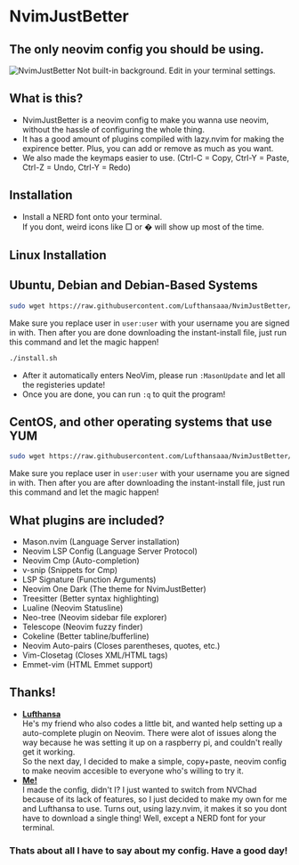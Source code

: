 # NvimJustBetter

## The only neovim config you should be using.

![NvimJustBetter](https://cdn.discordapp.com/attachments/1052738340887212092/1090064909070504026/image.png)
Not built-in background. Edit in your terminal settings.

## What is this?
* NvimJustBetter is a neovim config to make you wanna use neovim, without the hassle of configuring the whole thing.
* It has a good amount of plugins compiled with lazy.nvim for making the expirence better. Plus, you can add or remove as much as you want.
* We also made the keymaps easier to use. (Ctrl-C = Copy, Ctrl-Y = Paste, Ctrl-Z = Undo, Ctrl-Y = Redo)

## Installation
* Install a NERD font onto your terminal.<br>If you dont, weird icons like □ or � will show up most of the time.
## Linux Installation
## Ubuntu, Debian and Debian-Based Systems
```bash
sudo wget https://raw.githubusercontent.com/Lufthansaaa/NvimJustBetter/main/installApt.sh && sudo chown user:user installApt.sh && sudo chmod u=rwx,g=r,o=r installYum.sh 
```
Make sure you replace user in ```user:user``` with your username you are signed in with.
Then after you are done downloading the instant-install file, just run this command and let the magic happen!
```bash
./install.sh
```
* After it automatically enters NeoVim, please run ```:MasonUpdate``` and let all the registeries update!
* Once you are done, you can run ```:q``` to quit the program!

## CentOS, and other operating systems that use YUM
```bash
sudo wget https://raw.githubusercontent.com/Lufthansaaa/NvimJustBetter/main/installYum.sh && sudo chown user:user installYum && sudo chmod u=rwx,g=r,o=r installYum.sh
```

Make sure you replace user in ```user:user``` with your username you are signed in with.
Then after you are after downloading the instant-install file, just run this command and let the magic happen!

## What plugins are included?

* Mason.nvim (Language Server installation)
* Neovim LSP Config (Language Server Protocol)
* Neovim Cmp (Auto-completion)
* v-snip (Snippets for Cmp)
* LSP Signature (Function Arguments)
* Neovim One Dark (The theme for NvimJustBetter)
* Treesitter (Better syntax highlighting)
* Lualine (Neovim Statusline)
* Neo-tree (Neovim sidebar file explorer)
* Telescope (Neovim fuzzy finder)
* Cokeline (Better tabline/bufferline)
* Neovim Auto-pairs (Closes parentheses, quotes, etc.)
* Vim-Closetag (Closes XML/HTML tags)
* Emmet-vim (HTML Emmet support)

## Thanks!
* [**Lufthansa**](https://jaythedev.com)<br>He's my friend who also codes a little bit, and wanted help setting up a auto-complete plugin on Neovim. There were alot of issues along the way because he was setting it up on a raspberry pi, and couldn't really get it working.<br>So the next day, I decided to make a simple, copy+paste, neovim config to make neovim accesible to everyone who's willing to try it.
* [**Me!**](https://about.hughwillson.repl.co)<br>I made the config, didn't I? I just wanted to switch from NVChad because of its lack of features, so I just decided to make my own for me and Lufthansa to use. Turns out, using lazy.nvim, it makes it so you dont have to download a single thing! Well, except a NERD font for your terminal.

### Thats about all I have to say about my config. Have a good day!
